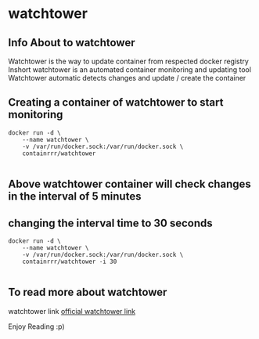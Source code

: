 # watchtower
## Info About to watchtower 
Watchtower is the way to update container from respected docker registry 
Inshort watchtower is an automated container monitoring and updating tool
Watchtower automatic detects changes and update / create the container

## Creating a container of watchtower to start monitoring 
```
docker run -d \
    --name watchtower \
    -v /var/run/docker.sock:/var/run/docker.sock \
    containrrr/watchtower
    
```
## Above watchtower container will check changes in the interval of 5 minutes

## changing the interval time to 30 seconds
```
docker run -d \
    --name watchtower \
    -v /var/run/docker.sock:/var/run/docker.sock \
    containrrr/watchtower -i 30
    
  ```
  
  ## To read more about watchtower 
  watchtower link  [official watchtower link](https://containrrr.github.io/watchtower/)  <br/>
  
  
  Enjoy Reading  :p)
